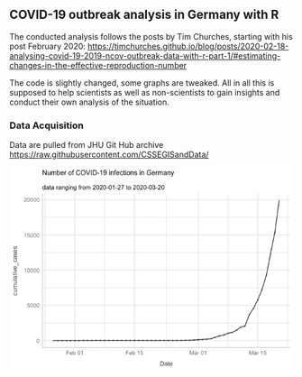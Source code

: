 COVID-19 outbreak analysis in Germany with R
--------------------------------------------

The conducted analysis follows the posts by Tim Churches, starting with
his post February 2020:
<a href="https://timchurches.github.io/blog/posts/2020-02-18-analysing-covid-19-2019-ncov-outbreak-data-with-r-part-1/#estimating-changes-in-the-effective-reproduction-number" class="uri">https://timchurches.github.io/blog/posts/2020-02-18-analysing-covid-19-2019-ncov-outbreak-data-with-r-part-1/#estimating-changes-in-the-effective-reproduction-number</a>

The code is slightly changed, some graphs are tweaked. All in all this
is supposed to help scientists as well as non-scientists to gain
insights and conduct their own analysis of the situation.

### Data Acquisition

Data are pulled from JHU Git Hub archive
<a href="https://raw.githubusercontent.com/CSSEGISandData/" class="uri">https://raw.githubusercontent.com/CSSEGISandData/</a>

![](README_files/figure-markdown_strict/unnamed-chunk-1-1.png)
